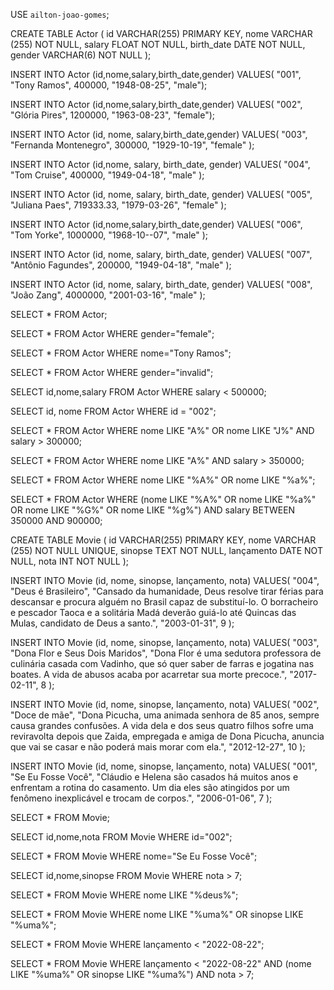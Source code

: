 USE	`ailton-joao-gomes`;

CREATE TABLE Actor (
    id VARCHAR(255) PRIMARY KEY,
    nome VARCHAR (255) NOT NULL,
    salary FLOAT NOT NULL,
    birth_date DATE NOT NULL,
    gender VARCHAR(6) NOT NULL
);

INSERT INTO Actor (id,nome,salary,birth_date,gender)
VALUES(
"001",
"Tony Ramos",
400000,
"1948-08-25",
"male");

INSERT INTO Actor (id,nome,salary,birth_date,gender)
VALUES(
"002",
"Glória Pires",
1200000,
"1963-08-23",
"female");

INSERT INTO Actor (id, nome, salary,birth_date,gender)
VALUES(
  "003", 
  "Fernanda Montenegro",
  300000,
  "1929-10-19", 
  "female"
);

INSERT INTO Actor (id,nome, salary, birth_date, gender)
VALUES(
  "004",
  "Tom Cruise",
  400000,
  "1949-04-18", 
  "male"
);

INSERT INTO Actor (id, nome, salary, birth_date, gender)
VALUES(
  "005", 
  "Juliana Paes",
  719333.33,
  "1979-03-26", 
  "female"
);

INSERT INTO Actor (id,nome,salary,birth_date,gender)
VALUES(
 "006",
 "Tom Yorke",
 1000000,
 "1968-10--07",
 "male"
);

INSERT INTO Actor (id, nome, salary, birth_date, gender)
VALUES(
  "007", 
  "Antônio Fagundes",
  200000,
  "1949-04-18", 
  "male"
);

INSERT INTO Actor (id, nome, salary, birth_date, gender)
VALUES(
  "008", 
  "João Zang",
  4000000,
  "2001-03-16", 
  "male"
);

SELECT * FROM Actor;

SELECT * FROM Actor WHERE gender="female";

SELECT * FROM Actor WHERE nome="Tony Ramos";

SELECT * FROM Actor WHERE gender="invalid";

SELECT id,nome,salary FROM Actor WHERE salary < 500000;

SELECT id, nome FROM Actor WHERE id = "002";

SELECT * FROM Actor WHERE nome LIKE "A%" OR nome LIKE "J%" AND salary > 300000;

SELECT * FROM Actor WHERE nome LIKE "A%" AND salary > 350000;

SELECT * FROM Actor WHERE nome LIKE "%A%" OR nome LIKE "%a%";

SELECT * FROM Actor WHERE (nome LIKE "%A%" OR nome LIKE "%a%" OR nome LIKE "%G%" OR nome LIKE "%g%") AND salary BETWEEN 350000 AND 900000;

CREATE TABLE Movie (
id VARCHAR(255) PRIMARY KEY,
nome VARCHAR (255) NOT NULL UNIQUE,
sinopse TEXT NOT NULL,
lançamento DATE NOT NULL,
nota INT NOT NULL
);

INSERT INTO Movie (id, nome, sinopse, lançamento, nota) 
VALUES(
	"004",
    "Deus é Brasileiro",
    "Cansado da humanidade, Deus resolve tirar férias para descansar e procura alguém no Brasil capaz de substituí-lo. O borracheiro e pescador Taoca e a solitária Madá deverão guiá-lo até Quincas das Mulas, candidato de Deus a santo.",
    "2003-01-31",
    9
);

INSERT INTO Movie (id, nome, sinopse, lançamento, nota) 
VALUES(
	"003",
    "Dona Flor e Seus Dois Maridos",
    "Dona Flor é uma sedutora professora de culinária casada com Vadinho, que só quer saber de farras e jogatina nas boates. A vida de abusos acaba por acarretar sua morte precoce.",
    "2017-02-11",
    8
);

INSERT INTO Movie (id, nome, sinopse, lançamento, nota) 
VALUES(
	"002",
    "Doce de mãe",
    "Dona Picucha, uma animada senhora de 85 anos, sempre causa grandes confusões. A vida dela e dos seus quatro filhos sofre uma reviravolta depois que Zaida, empregada e amiga de Dona Picucha, anuncia que vai se casar e não poderá mais morar com ela.",
    "2012-12-27",
    10
);

INSERT INTO Movie (id, nome, sinopse, lançamento, nota) 
VALUES(
	"001",
    "Se Eu Fosse Você",
    "Cláudio e Helena são casados há muitos anos e enfrentam a rotina do casamento. Um dia eles são atingidos por um fenômeno inexplicável e trocam de corpos.",
    "2006-01-06",
    7
);

SELECT * FROM Movie;

SELECT id,nome,nota FROM Movie WHERE id="002";

SELECT * FROM Movie WHERE nome="Se Eu Fosse Você";

SELECT id,nome,sinopse FROM Movie WHERE nota > 7;

SELECT * FROM Movie WHERE nome LIKE "%deus%";

SELECT * FROM Movie WHERE nome LIKE "%uma%" OR sinopse LIKE "%uma%";

SELECT * FROM Movie WHERE lançamento < "2022-08-22";

SELECT * FROM Movie WHERE lançamento < "2022-08-22" AND (nome LIKE "%uma%" OR sinopse LIKE "%uma%") AND nota > 7;